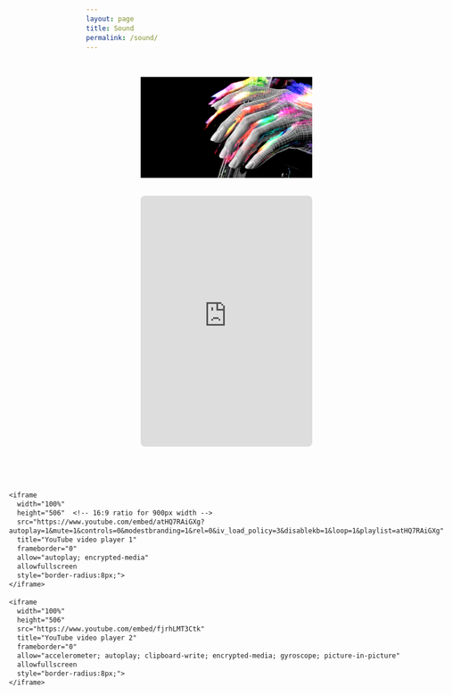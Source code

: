 ```yaml
---
layout: page
title: Sound
permalink: /sound/
---
```

<div style="display: flex; flex-direction: column; align-items: center; gap: 2rem; padding: 2rem;">

  <img src="https://raw.githubusercontent.com/kbys88/kbys88.github.io/main/images/work-img.png" alt="About" style="width: 70%; max-width: 700px;"/>

  <!-- SoundCloud Player Embed -->
  <iframe 
    width="70%" 
    height="450" 
    scrolling="yes" 
    frameborder="no" 
    allow="autoplay"
    src="https://w.soundcloud.com/player/?url=https%3A//soundcloud.com/sachiekbys&color=%23ff5500&auto_play=false&hide_related=false&show_comments=true&show_user=true&show_reposts=false&show_teaser=true"
    style="border-radius:8px;">
  </iframe>

  <!-- Container for multiple YouTube videos -->
  <div style="display: flex; flex-direction: column; align-items: center; gap: 3rem; margin-top: 2rem; width: 90%; max-width: 900px;">
  
    <iframe 
      width="100%" 
      height="506"  <!-- 16:9 ratio for 900px width -->
      src="https://www.youtube.com/embed/atHQ7RAiGXg?autoplay=1&mute=1&controls=0&modestbranding=1&rel=0&iv_load_policy=3&disablekb=1&loop=1&playlist=atHQ7RAiGXg" 
      title="YouTube video player 1" 
      frameborder="0" 
      allow="autoplay; encrypted-media" 
      allowfullscreen
      style="border-radius:8px;">
    </iframe>
  
    <iframe 
      width="100%" 
      height="506" 
      src="https://www.youtube.com/embed/fjrhLMT3Ctk" 
      title="YouTube video player 2" 
      frameborder="0" 
      allow="accelerometer; autoplay; clipboard-write; encrypted-media; gyroscope; picture-in-picture" 
      allowfullscreen
      style="border-radius:8px;">
    </iframe>
  
  </div>
</div>
